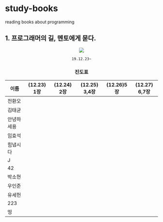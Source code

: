 # study-books
reading books about programming  
  
  
  
  
## 1. 프로그래머의 길, 멘토에게 묻다.
<div align="center">

![](http://image.kyobobook.co.kr/images/book/xlarge/807/x9788991268807.jpg)  

`19.12.23~`
  
   
### 진도표
| 이름    | (12.23) 1장 | (12.24) 2장 | (12.25) 3,4장 | (12.26)5장 | (12.27) 6,7장 |
| ----- | ---------- | ---------- | ------------ | --------- | ------------ |
| 전환오   |            |
| 김태균   |
| 안녕하세용 |
| 임효석   |
| 힘냅시다  |
| J     |
| 42    |
| 박소현   |
| 우인준   |
| 유세헌   |
| 223   |
|띵|

</div>
